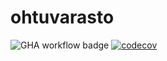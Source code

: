 # ohtuvarasto

![GHA workflow badge](https://github.com/CristaHo/ohtuvarasto/workflows/CI/badge.svg) [![codecov](https://codecov.io/gh/CristaHo/ohtuvarasto/graph/badge.svg?token=Y6KV7EOO7E)](https://codecov.io/gh/CristaHo/ohtuvarasto)
